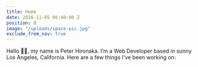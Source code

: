```yaml
---
title: Home
date: 2016-11-05 06:40:00 Z
position: 0
image: "/uploads/space-pic.jpg"
exclude_from_nav: true
---
```


Hello 👋🏼, my name is Peter Hironaka. I’m a Web Developer based in sunny Los Angeles, California. Here are a few things I've been working on:
